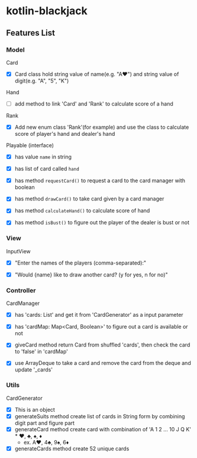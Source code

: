 # kotlin-blackjack

## Features List

### Model

Card
- [x] Card class hold string value of name(e.g. "A♥") and string value of digit(e.g. "A", "5", "K")

Hand
- [ ] add method to link 'Card' and 'Rank' to calculate score of a hand

Rank
- [x] Add new enum class 'Rank'(for example) and use the class to calculate score of player's hand and dealer's hand
  
Playable (interface)
- [x] has value `name` in string
- [x] has list of card called `hand` 
- [x] has method `requestCard()` to request a card to the card manager with boolean
- [x] has method `drawCard()` to take card given by a card manager
- [x] has method `calculateHand()` to calculate score of hand
- [x] has method `isBust()` to figure out the player of the dealer is bust or not


### View 

InputView
- [x] "Enter the names of the players (comma-separated):"
- [x] "Would {name} like to draw another card? (y for yes, n for no)"


### Controller

CardManager
- [x] has 'cards: List<Card>' and get it from 'CardGenerator' as a input parameter
- [x] has 'cardMap: Map<Card, Boolean>' to figure out a card is available or not
- [x] giveCard method return Card from shuffled 'cards', then check the card to 'false' in 'cardMap'
- [x] use ArrayDeque to take a card and remove the card from the deque and update '_cards'


### Utils

CardGenerator
- [x] This is an object
- [x] generateSuits method create list of cards in String form by combining digit part and figure part
- [x] generateCard method create card with combination of 'A 1 2 ... 10 J Q K' * ♥, ♣, ♠, ♦ 
  - ex. A♥, 4♣, 9♠, 6♦
- [x] generateCards method create 52 unique cards